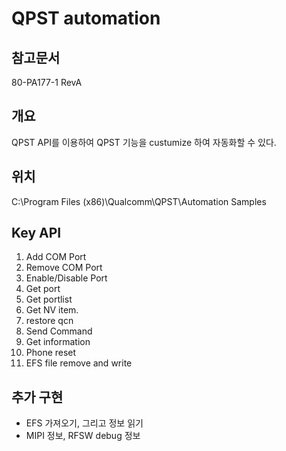 # QPST automation

## 참고문서
80-PA177-1 RevA

## 개요
QPST API를 이용하여 QPST 기능을 custumize 하여 자동화할 수 있다.

## 위치
C:\Program Files (x86)\Qualcomm\QPST\Automation Samples

## Key API
1. Add COM Port
2. Remove COM Port
3. Enable/Disable Port
4. Get port 
5. Get portlist
6. Get NV item.
7. restore qcn
8. Send Command
9. Get information
10. Phone reset
11. EFS file remove and write

## 추가 구현
- EFS 가져오기, 그리고 정보 읽기
- MIPI 정보, RFSW debug 정보

